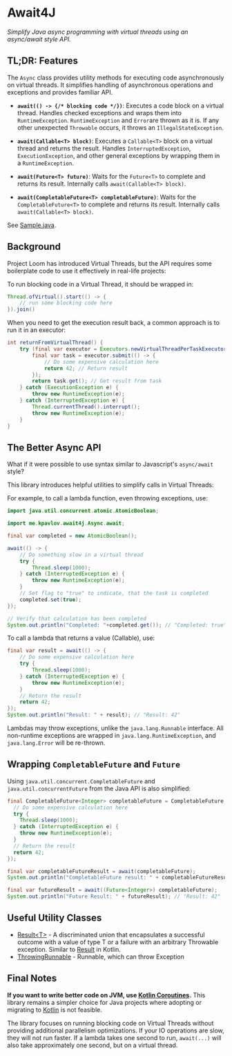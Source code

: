 # Await4J

_Simplify Java async programming with virtual threads using an async/await style API._

## TL;DR: Features

The `Async` class provides utility methods for executing code asynchronously on virtual threads. It simplifies handling of asynchronous operations and exceptions and provides familiar API.

- **`await(() -> {/* blocking code */})`**:
  Executes a code block on a virtual thread. Handles checked exceptions and wraps them into `RuntimeException`. `RuntimeException` and `Error`are thrown as it is. If any other unexpected `Throwable` occurs, it throws an `IllegalStateException`.

- **`await(Callable<T> block)`**:
  Executes a `Callable<T>` block on a virtual thread and returns the result. Handles `InterruptedException`, `ExecutionException`, and other general exceptions by wrapping them in a `RuntimeException`.

- **`await(Future<T> future)`**:
  Waits for the `Future<T>` to complete and returns its result. Internally calls `await(Callable<T> block)`.

- **`await(CompletableFuture<T> completableFuture)`**:
  Waits for the `CompletableFuture<T>` to complete and returns its result. Internally calls `await(Callable<T> block)`.

See [Sample.java](src/test/java/me/kpavlov/await4j/Sample.java).

## Background

Project Loom has introduced Virtual Threads, but the API requires some boilerplate code to use it effectively in real-life projects:

To run blocking code in a Virtual Thread, it should be wrapped in:
```java
Thread.ofVirtual().start(() -> {
    // run some blocking code here
}).join()
```

When you need to get the execution result back, a common approach is to run it in an executor:

```java
int returnFromVirtualThread() {
    try (final var executor = Executors.newVirtualThreadPerTaskExecutor()) {
        final var task = executor.submit(() -> {
            // Do some expensive calculation here
            return 42; // Return result
        });
        return task.get(); // Get result from task
    } catch (ExecutionException e) {
        throw new RuntimeException(e);
    } catch (InterruptedException e) {
        Thread.currentThread().interrupt();
        throw new RuntimeException(e);
    }
}
```

## The Better Async API

What if it were possible to use syntax similar to Javascript's `async/await` style?

This library introduces helpful utilities to simplify calls in Virtual Threads:

For example, to call a lambda function, even throwing exceptions, use:

```java
import java.util.concurrent.atomic.AtomicBoolean;

import me.kpavlov.await4j.Async.await;

final var completed = new AtomicBoolean();

await(() -> {
    // Do something slow in a virtual thread
    try {
        Thread.sleep(1000);
    } catch (InterruptedException e) {
        throw new RuntimeException(e);
    }
    // Set flag to "true" to indicate, that the task is completed
    completed.set(true);
});

// Verify that calculation has been completed
System.out.println("Completed: "+completed.get()); // "Completed: true"
```

To call a lambda that returns a value (Callable), use:
```java
final var result = await(() -> {
    // Do some expensive calculation here
    try {
        Thread.sleep(1000);
    } catch (InterruptedException e) {
        throw new RuntimeException(e);
    }
    // Return the result
    return 42; 
});
System.out.println("Result: " + result); // "Result: 42"
```

Lambdas may throw exceptions, unlike the `java.lang.Runnable` interface. All non-runtime exceptions are wrapped in `java.lang.RuntimeException`, and `java.lang.Error` will be re-thrown.

## Wrapping `CompletableFuture` and `Future`

Using `java.util.concurrent.CompletableFuture` and `java.util.concurrentFuture` from the Java API is also simplified:

```java
final CompletableFuture<Integer> completableFuture = CompletableFuture.supplyAsync(() -> {
  // Do some expensive calculation here
  try {
    Thread.sleep(1000);
  } catch (InterruptedException e) {
    throw new RuntimeException(e);
  }
  // Return the result
  return 42;
});

final var completableFutureResult = await(completableFuture);
System.out.println("CompletableFuture result: " + completableFutureResult); // "Result: 42"

final var futureResult = await((Future<Integer>) completableFuture);
System.out.println("Future Result: " + futureResult); // "Result: 42"
```

## Useful Utility Classes

- [Result&lt;T&gt;](src/main/java/me/kpavlov/utils/Result.java) - A discriminated union that encapsulates a successful outcome with a value of type T or a failure with an arbitrary Throwable exception. Similar to [Result](https://kotlinlang.org/api/latest/jvm/stdlib/kotlin/-result/) in Kotlin.
- [ThrowingRunnable](src/main/java/me/kpavlov/utils/ThrowingRunnable.java) - Runnable, which can throw Exception

## Final Notes

**If you want to write better code on JVM, use [Kotlin Coroutines](https://kotlinlang.org/docs/coroutines-overview.html).** This library remains a simpler choice for Java projects where adopting or migrating to [Kotlin](https://kotlinlang.org) is not feasible.

The library focuses on running blocking code on Virtual Threads without providing additional parallelism optimizations. If your IO operations are slow, they will not run faster. If a lambda takes one second to run, `await(...)` will also take approximately one second, but on a virtual thread.

